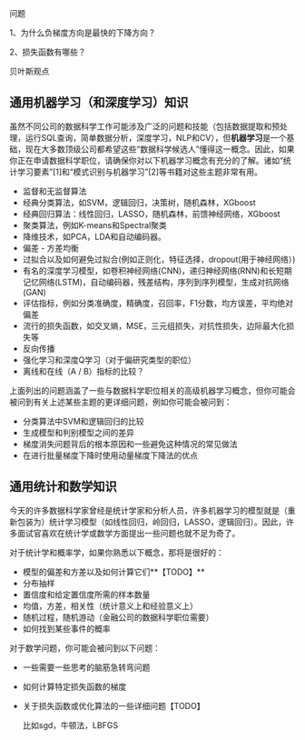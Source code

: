问题

1、为什么负梯度方向是最快的下降方向？

2、损失函数有哪些？



贝叶斯观点





## **通用机器学习（和深度学习）知识**

虽然不同公司的数据科学工作可能涉及广泛的问题和技能（包括数据提取和预处理，运行SQL查询，简单数据分析，深度学习，NLP和CV），但**机器学习**是一个基础，现在大多数顶级公司都希望这些“数据科学候选人”懂得这一概念。因此，如果你正在申请数据科学职位，请确保你对以下机器学习概念有充分的了解。诸如“统计学习要素”[1]和“模式识别与机器学习”[2]等书籍对这些主题非常有用。

- 监督和无监督算法
- 经典分类算法，如SVM，逻辑回归，决策树，随机森林，XGboost
- 经典回归算法：线性回归，LASSO，随机森林，前馈神经网络，XGboost
- 聚类算法，例如K-means和Spectral聚类
- 降维技术，如PCA，LDA和自动编码器。
- 偏差 - 方差均衡
- 过拟合以及如何避免过拟合(例如正则化，特征选择，dropout(用于神经网络）)
- 有名的深度学习模型，如卷积神经网络(CNN)，递归神经网络(RNN)和长短期记忆网络(LSTM)，自动编码器，残差结构，序列到序列模型，生成对抗网络(GAN)
- 评估指标，例如分类准确度，精确度，召回率，F1分数，均方误差，平均绝对偏差
- 流行的损失函数，如交叉熵，MSE，三元组损失，对抗性损失，边际最大化损失等
- 反向传播
- 强化学习和深度Q学习（对于偏研究类型的职位）
- 离线和在线（A / B）指标的比较？

上面列出的问题涵盖了一些与数据科学职位相关的高级机器学习概念，但你可能会被问到有关上述某些主题的更详细问题，例如你可能会被问到：

- 分类算法中SVM和逻辑回归的比较
- 生成模型和判别模型之间的差异
- 梯度消失问题背后的根本原因和一些避免这种情况的常见做法
- 在进行批量梯度下降时使用动量梯度下降法的优点



## **通用统计和数学知识** 

今天的许多数据科学家曾经是统计学家和分析人员，许多机器学习的模型就是（重新包装为）统计学习模型（如线性回归，岭回归，LASSO，逻辑回归）。因此，许多面试官喜欢在统计学或数学方面提出一些问题也就不足为奇了。

对于统计学和概率学，如果你熟悉以下概念，那将是很好的：

- 模型的偏差和方差以及如何计算它们**【TODO】**
- 分布抽样
- 置信度和给定置信度所需的样本数量
- 均值，方差，相关性（统计意义上和经验意义上）
- 随机过程，随机游动（金融公司的数据科学职位需要）
- 如何找到某些事件的概率

对于数学问题，你可能会被问到以下问题：

- 一些需要一些思考的脑筋急转弯问题

- 如何计算特定损失函数的梯度

- 关于损失函数或优化算法的一些详细问题【TODO】

  比如sgd，牛顿法，LBFGS

